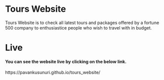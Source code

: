 # Tours Website
 Tours Website is to check all latest tours and packages offered by a fortune 500 company to enthusiastice people who wish to travel with in budget.

# Live 
<h4>You can see the website live by clicking on the below link.</h4>
https://pavankusunuri.github.io/tours_website/
